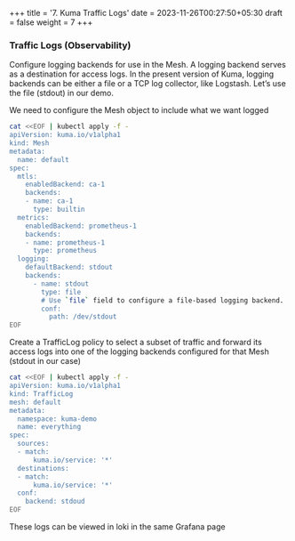 +++
title = '7. Kuma Traffic Logs'
date = 2023-11-26T00:27:50+05:30
draft = false
weight = 7
+++

### Traffic Logs (Observability)

Configure logging backends for use in the Mesh. A logging backend serves as a destination for access logs. In the present version of Kuma, logging backends can be either a file or a TCP log collector, like Logstash. Let’s use the file (stdout) in our demo.

We need to configure the Mesh object to include what we want logged

```bash 
cat <<EOF | kubectl apply -f - 
apiVersion: kuma.io/v1alpha1
kind: Mesh
metadata:
  name: default
spec:
  mtls:
    enabledBackend: ca-1
    backends:
    - name: ca-1
      type: builtin
  metrics:
    enabledBackend: prometheus-1
    backends:
    - name: prometheus-1
      type: prometheus
  logging:
    defaultBackend: stdout
    backends:
      - name: stdout
        type: file
        # Use `file` field to configure a file-based logging backend.
        conf:
          path: /dev/stdout
EOF

```

Create a TrafficLog policy to select a subset of traffic and forward its access logs into one of the logging backends configured for that Mesh (stdout in our case)

```bash
cat <<EOF | kubectl apply -f - 
apiVersion: kuma.io/v1alpha1
kind: TrafficLog
mesh: default
metadata:
  namespace: kuma-demo
  name: everything
spec:
  sources:
  - match:
      kuma.io/service: '*'
  destinations:
  - match:
      kuma.io/service: '*'
  conf:
    backend: stdoud
EOF
```

These logs can be viewed in loki in the same Grafana page